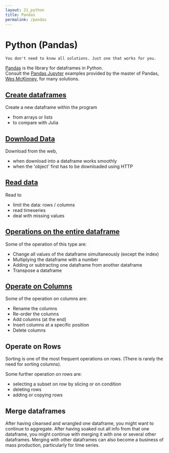 ```yaml
---
layout: 21_python
title: Pandas
permalink: /pandas
---
```


# Python (Pandas)

>
    You don't need to know all solutions. Just one that works for you.


[Pandas](https://pandas.pydata.org/pandas-docs/stable/reference/api/pandas.DataFrame.html) is the library for dataframes in Python.<br>
Consult the [Pandas Jupyter](https://github.com/wesm/pydata-book) examples provided by the master of Pandas, [Wes McKinney](https://wesmckinney.com/), for  many solutions.

## [Create dataframes](pandas_createDF)

Create a new dataframe within the program
- from arrays or lists
- to compare with Julia

## [Download Data](pandas_downloads)

Download from the web,
- when download into a dataframe works smoothly
- when the 'object' first has to be downloaded using HTTP

## [Read data](pandas_saveDF)

Read to 
- limit the data: rows / columns
- read timeseries
- deal with missing values


## [Operations on the entire dataframe](pandas_operateOnDF)

Some of the operation of this type are: 
- Change all values of the dataframe simultaneously (except the index)
- Multiplying the dataframe with a number
- Adding or subtracting one dataframe from another dataframe
- Transpose a dataframe


## [Operate on Columns](pandas_columns)

Some of the operation on columns are: 
- Rename the columns
- Re-order the columns
- Add columns (at the end)
- Insert columns at a specific position
- Delete columns


## Operate on Rows

Sorting is one of the most frequent operations on rows. (There is rarely the need for sorting columns).

Some further operation on rows are: 
- selecting a subset on row by slicing or on condition
- deleting rows
- adding or copying rows

## Merge dataframes

After having cleansed and wrangled one dataframe, you might want to continue to aggregate. 
After having soaked out all info from that one dataframe, you might continue with merging it with one or several other dataframes. Merging with other dataframes can also become a business of mass production, particularly for time series.

